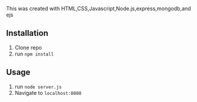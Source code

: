 

This was created with HTML,CSS,Javascript,Node.js,express,mongodb,and ejs

## Installation

1. Clone repo
2. run `npm install`

## Usage

1. run `node server.js`
2. Navigate to `localhost:8080`

